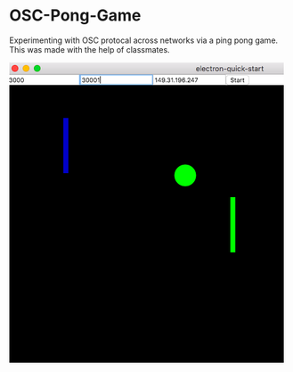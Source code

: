 # OSC-Pong-Game
Experimenting with OSC protocal across networks via a ping pong game. This was made with the help of classmates. 

![OSC-Pong-Game](pongPic.png)
